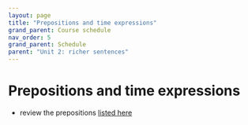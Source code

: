 ```yaml
---
layout: page
title: "Prepositions and time expressions"
grand_parent: Course schedule
nav_order: 5
grand_parent: Schedule
parent: "Unit 2: richer sentences"
---
```



# Prepositions and time expressions

- review the prepositions [listed here](http://localhost:4001/vocabulary/prepositions/)
